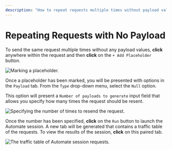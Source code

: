 ```yaml
---
description: "How to repeat requests multiple times without payload values in Caido's Automate feature for load testing and request repetition."
---
```


# Repeating Requests with No Payload

To send the same request multiple times without any payload values, **click** anywhere within the request and then **click** on the `+ Add Placeholder` button.

<img alt="Marking a placeholder." src="/_images/automate_placeholder_null.png" center/>

Once a placeholder has been marked, you will be presented with options in the `Payload` tab. From the `Type` drop-down menu, select the `Null` option.

This option will present a `Number of payloads to generate` input field that allows you specify how many times the request should be resent.

<img alt="Specifying the number of times to resend the request." src="/_images/automate_null.png" center/>

Once the number has been specified, **click** on the `Run` button to launch the Automate session. A new tab will be generated that contains a traffic table of the requests. To view the results of the session, **click** on this paired tab.

<img alt="The traffic table of Automate session requests." src="/_images/automate_null_results.png" center/>
